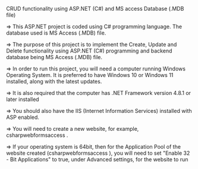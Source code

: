 CRUD functionality using ASP.NET (C#) and MS access Database (.MDB file)

=> This ASP.NET project is coded using C# programming language. The database used is MS Access (.MDB) file.

=> The purpose of this project is to implement the Create, Update and Delete functionality using ASP.NET (C#) programming and backend database being MS Access (.MDB) file.

=> In order to run this project, you will need a computer running Windows Operating System. It is preferred to have Windows 10 or Windows 11 installed, along with the latest updates.

=> It is also required that the computer has .NET Framework version 4.8.1 or later installed

=> You should also have the IIS (Internet Information Services) installed with ASP enabled.

=> You will need to create a new website, for example, csharpwebformsaccess .

=> If your operating system is 64bit, then for the Application Pool of the website created (csharpwebformsaccess ), you will need to set "Enable 32 - Bit Applications" to true, under Advanced settings, for the website to run
